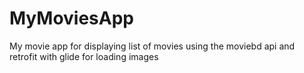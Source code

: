 # MyMoviesApp
My movie app for displaying list of movies using the moviebd api and retrofit with glide for loading images
